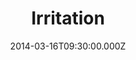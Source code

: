 ---
title: "Irritation"
image: "https://i.imgur.com/MuLYIpM.jpg"
date: "2014-03-16T09:30:00.000Z"
video:
  type: "vimeo"
  id: 89261056
speaker:
  name: "Bart Wilkins"
  permalink: "bart-wilkins"
series: "the-screwtape-letters"
---